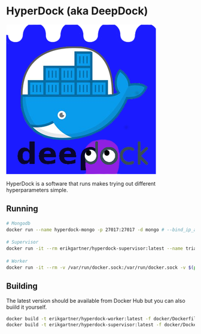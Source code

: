 # HyperDock (aka DeepDock)

![HyperDock logo](extra/banner.png)

HyperDock is a software that runs makes trying out different hyperparameters simple.




## Running
```bash
# Mongodb
docker run --name hyperdock-mongo -p 27017:27017 -d mongo # --bind_ip_all

# Supervisor
docker run -it --rm erikgartner/hyperdock-supervisor:latest --name trial1 --image erikgartner/hyperdock-test --config_module example --trials 5 --mongo mongo://172.17.0.1:27017/hyperdock/jobs # -v /folderwithconfig/:/app/hyperdock/config:ro

# Worker
docker run -it --rm -v /var/run/docker.sock:/var/run/docker.sock -v $(pwd)/results:/results -e HYPERDOCK_RESULT_DIR=$(pwd)/results -e HYPERDOCK_DATA_DIR=$(pwd)/data -e MONGO_URL=mongo://172.17.0.1:27017/hyperdock -e HYPERDOCK_RUNTIME="" erikgartner/hyperdock-worker:latest
```

## Building

The latest version should be available from Docker Hub but you can also buiild
it yourself.

```bash
docker build -t erikgartner/hyperdock-worker:latest -f docker/Dockerfile.worker .
docker build -t erikgartner/hyperdock-supervisor:latest -f docker/Dockerfile.supervisor .
```
